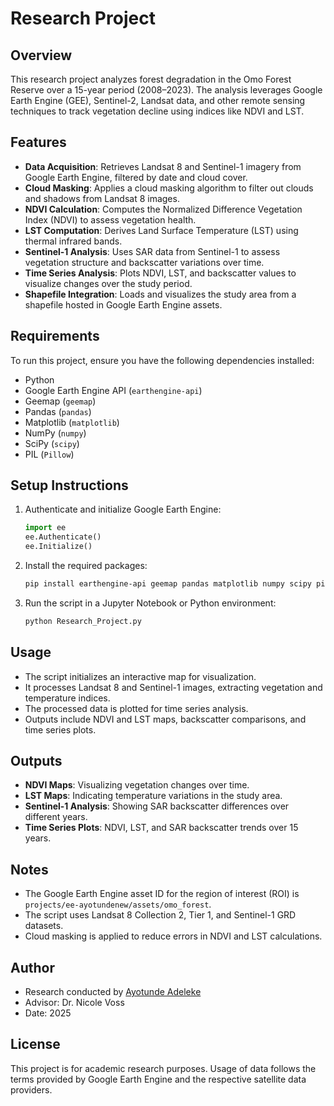# Research Project

## Overview
This research project analyzes forest degradation in the Omo Forest Reserve over a 15-year period (2008–2023). The analysis leverages Google Earth Engine (GEE), Sentinel-2, Landsat data, and other remote sensing techniques to track vegetation decline using indices like NDVI and LST.

## Features
- **Data Acquisition**: Retrieves Landsat 8 and Sentinel-1 imagery from Google Earth Engine, filtered by date and cloud cover.
- **Cloud Masking**: Applies a cloud masking algorithm to filter out clouds and shadows from Landsat 8 images.
- **NDVI Calculation**: Computes the Normalized Difference Vegetation Index (NDVI) to assess vegetation health.
- **LST Computation**: Derives Land Surface Temperature (LST) using thermal infrared bands.
- **Sentinel-1 Analysis**: Uses SAR data from Sentinel-1 to assess vegetation structure and backscatter variations over time.
- **Time Series Analysis**: Plots NDVI, LST, and backscatter values to visualize changes over the study period.
- **Shapefile Integration**: Loads and visualizes the study area from a shapefile hosted in Google Earth Engine assets.

## Requirements
To run this project, ensure you have the following dependencies installed:

- Python
- Google Earth Engine API (`earthengine-api`)
- Geemap (`geemap`)
- Pandas (`pandas`)
- Matplotlib (`matplotlib`)
- NumPy (`numpy`)
- SciPy (`scipy`)
- PIL (`Pillow`)

## Setup Instructions
1. Authenticate and initialize Google Earth Engine:
   ```python
   import ee
   ee.Authenticate()
   ee.Initialize()
   ```
2. Install the required packages:
   ```bash
   pip install earthengine-api geemap pandas matplotlib numpy scipy pillow
   ```
3. Run the script in a Jupyter Notebook or Python environment:
   ```python
   python Research_Project.py
   ```

## Usage
- The script initializes an interactive map for visualization.
- It processes Landsat 8 and Sentinel-1 images, extracting vegetation and temperature indices.
- The processed data is plotted for time series analysis.
- Outputs include NDVI and LST maps, backscatter comparisons, and time series plots.

## Outputs
- **NDVI Maps**: Visualizing vegetation changes over time.
- **LST Maps**: Indicating temperature variations in the study area.
- **Sentinel-1 Analysis**: Showing SAR backscatter differences over different years.
- **Time Series Plots**: NDVI, LST, and SAR backscatter trends over 15 years.

## Notes
- The Google Earth Engine asset ID for the region of interest (ROI) is `projects/ee-ayotundenew/assets/omo_forest`.
- The script uses Landsat 8 Collection 2, Tier 1, and Sentinel-1 GRD datasets.
- Cloud masking is applied to reduce errors in NDVI and LST calculations.

## Author
- Research conducted by [Ayotunde Adeleke](https://www.linkedin.com/in/ayotunde-adeleke-4a5b4a1b3/)
- Advisor: Dr. Nicole Voss
- Date: 2025

## License
This project is for academic research purposes. Usage of data follows the terms provided by Google Earth Engine and the respective satellite data providers.

